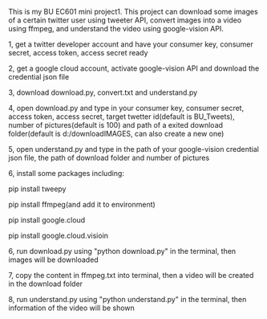 This is my BU EC601 mini project1. This project can download some images of a certain twitter user using tweeter API, 
convert images into a video using ffmpeg, and understand the video using google-vision API.




1, get a twitter developer account and have your consumer key, consumer secret, access token, access secret ready

2, get a google cloud account, activate google-vision API and download the credential json file

3, download download.py, convert.txt and understand.py

4, open download.py and type in your consumer key, consumer secret, access token, access secret, target twetter id(default is BU_Tweets), 
number of pictures(default is 100) and path of a exited download folder(default is d:/downloadIMAGES, can also create a new one)

5, open understand.py and type in the path of your google-vision credential json file, the path of download folder and number of pictures

6, install some packages including:

pip install tweepy

pip install ffmpeg(and add it to environment)

pip install google.cloud

pip install google.cloud.visioin


6, run download.py using "python download.py" in the terminal, then images will be downloaded

7, copy the content in ffmpeg.txt into terminal, then a video will be created in the download folder

8, run understand.py using "python understand.py" in the terminal, then information of the video will be shown

